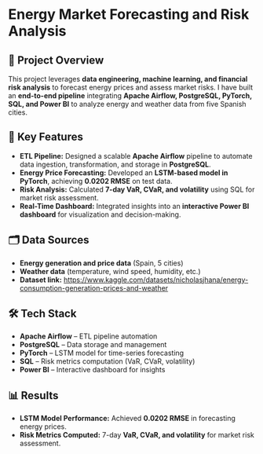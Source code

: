 # Energy Market Forecasting and Risk Analysis  

## 📌 Project Overview  
This project leverages **data engineering, machine learning, and financial risk analysis** to forecast energy prices and assess market risks. I have built an **end-to-end pipeline** integrating **Apache Airflow, PostgreSQL, PyTorch, SQL, and Power BI** to analyze energy and weather data from five Spanish cities.  

## 🚀 Key Features  
- **ETL Pipeline:** Designed a scalable **Apache Airflow** pipeline to automate data ingestion, transformation, and storage in **PostgreSQL**.  
- **Energy Price Forecasting:** Developed an **LSTM-based model in PyTorch**, achieving **0.0202 RMSE** on test data.  
- **Risk Analysis:** Calculated **7-day VaR, CVaR, and volatility** using SQL for market risk assessment.  
- **Real-Time Dashboard:** Integrated insights into an **interactive Power BI dashboard** for visualization and decision-making.  

## 🗂️ Data Sources  
- **Energy generation and price data** (Spain, 5 cities)  
- **Weather data** (temperature, wind speed, humidity, etc.)  
- **Dataset link:** https://www.kaggle.com/datasets/nicholasjhana/energy-consumption-generation-prices-and-weather

## 🛠️ Tech Stack  
- **Apache Airflow** – ETL pipeline automation  
- **PostgreSQL** – Data storage and management  
- **PyTorch** – LSTM model for time-series forecasting  
- **SQL** – Risk metrics computation (VaR, CVaR, volatility)  
- **Power BI** – Interactive dashboard for insights  

## 📊 Results  
- **LSTM Model Performance:** Achieved **0.0202 RMSE** in forecasting energy prices.  
- **Risk Metrics Computed:** 7-day **VaR, CVaR, and volatility** for market risk assessment.  
